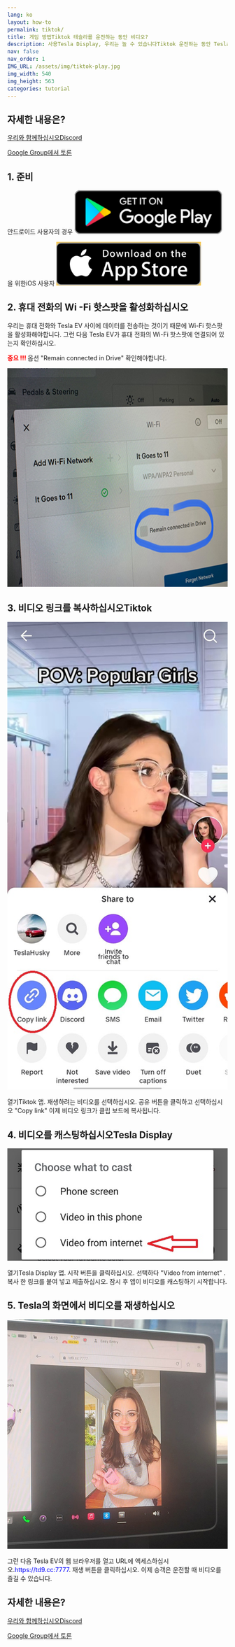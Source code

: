 ```yaml
---
lang: ko
layout: how-to
permalink: tiktok/
title: 게임 방법Tiktok 테슬라를 운전하는 동안 비디오?
description: 사용Tesla Display, 우리는 놀 수 있습니다Tiktok 운전하는 동안 Tesla의 큰 화면에서 승객을위한 비디오.
nav: false
nav_order: 1
IMG_URL: /assets/img/tiktok-play.jpg
img_width: 540
img_height: 563
categories: tutorial
---
```

<!-- _pages/tiktok.md -->

## 자세한 내용은?
<p> <a href = "https://discord.gg/Tvbs9uWcN9"  대상 = "_blank" > 우리와 함께하십시오Discord</a> </p>
<p> <a href = "https://groups.google.com/g/tesla-display"  대상 = "_blank" > Google Group에서 토론 </a> </p>

## 1. 준비
안드로이드 사용자의 경우
<A ID = "googleplay"  href = "https://play.google.com/store/apps/details?id=io.github.blackpill.tesladisplay&referrer=utm_source%3Dgithub%26utm_medium%3Dorganic" >
<img src= "/assets/img/google-play-badge.svg"  height= "100px" >
</a>

을 위한iOS 사용자
<A ID = "appstore"  href = "https://apps.apple.com/app/tesdisplay-screen-mirror/id6469987744" >
<img src= "/assets/img/app-store-badge.png"  height= "100px" >
</a>

## 2. 휴대 전화의 Wi -Fi 핫스팟을 활성화하십시오
<p> 우리는 휴대 전화와 Tesla EV 사이에 데이터를 전송하는 것이기 때문에 Wi-Fi 핫스팟을 활성화해야합니다.
그런 다음 Tesla EV가 휴대 전화의 Wi-Fi 핫스팟에 연결되어 있는지 확인하십시오. </p>
<p><span style= "color: red" > <b> 중요 !!! </b></span> 옵션 "Remain connected in Drive"  확인해야합니다. </p>
<img src= "/assets/img/wifi-connected.jpg"  height= "500px" ></a>

## 3. 비디오 링크를 복사하십시오Tiktok
<p style= "text-align: center;" >
<img src= "/assets/img/tiktok-share.jpg"  alt= "The screenshot of copying Tiktok video link"  width= "540px" >
</p>
열기Tiktok 앱.
재생하려는 비디오를 선택하십시오.
공유 버튼을 클릭하고 선택하십시오 "Copy link" 
이제 비디오 링크가 클립 보드에 복사됩니다.

## 4. 비디오를 캐스팅하십시오Tesla Display
<p style= "text-align: center;" >
<img src= "/assets/img/video-internet.jpg"  alt= "Cast Tiktok video in Tesla Display app"  width= "540px" >
</p>
열기Tesla Display 앱.
시작 버튼을 클릭하십시오.
선택하다 "Video from internet" .
복사 한 링크를 붙여 넣고 제출하십시오.
잠시 후 앱이 비디오를 캐스팅하기 시작합니다.

## 5. Tesla의 화면에서 비디오를 재생하십시오
<p style= "text-align: center;" >
<img src= "/assets/img/tiktok-play.jpg"  alt= "Playing Tiktok video while driving Tesla"  width= "540px" >
</p>
그런 다음 Tesla EV의 웹 브라우저를 열고 URL에 액세스하십시오.<span style= "color:blue" >https://td9.cc:7777</span>.
재생 버튼을 클릭하십시오.
이제 승객은 운전할 때 비디오를 즐길 수 있습니다.

## 자세한 내용은?
<p> <a href = "https://discord.gg/Tvbs9uWcN9"  대상 = "_blank" > 우리와 함께하십시오Discord</a> </p>
<p> <a href = "https://groups.google.com/g/tesla-display"  대상 = "_blank" > Google Group에서 토론 </a> </p>


